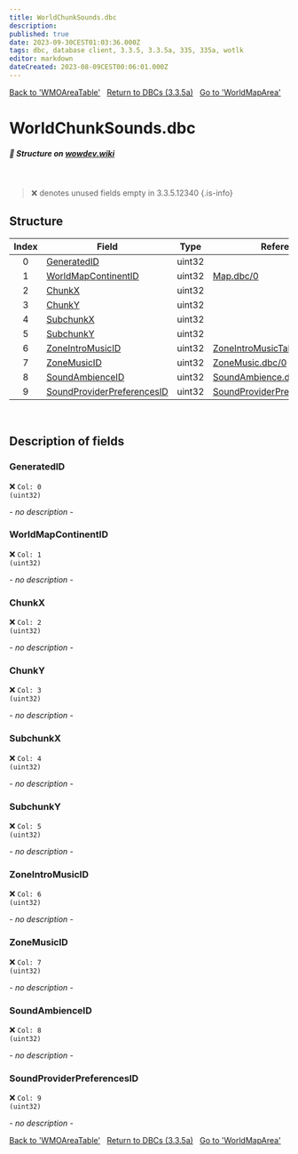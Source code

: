 ```yaml
---
title: WorldChunkSounds.dbc
description:
published: true
date: 2023-09-30CEST01:03:36.000Z
tags: dbc, database client, 3.3.5, 3.3.5a, 335, 335a, wotlk
editor: markdown
dateCreated: 2023-08-09CEST00:06:01.000Z
---
```

<a href="https://trinitycore.info/files/DBC/335/wmoareatable" class="mt-5 v-btn v-btn--depressed v-btn--flat v-btn--outlined theme--light v-size--default darkblue--text text--lighten-3"><span class="v-btn__content"><i aria-hidden="true" class="v-icon notranslate v-icon--left mdi mdi-arrow-left theme--light"></i><span>Back to 'WMOAreaTable'</span></span></a>&nbsp;&nbsp;&nbsp;<a href="https://trinitycore.info/files/DBC/335/DBC" class="mt-5 v-btn v-btn--depressed v-btn--flat v-btn--outlined theme--light v-size--default darkblue--text text--lighten-3"><span class="v-btn__content"><i aria-hidden="true" class="v-icon notranslate v-icon--left mdi mdi-home-outline theme--light"></i><span>Return to DBCs (3.3.5a)</span></span></a>&nbsp;&nbsp;&nbsp;<a href="https://trinitycore.info/files/DBC/335/worldmaparea" class="mt-5 v-btn v-btn--depressed v-btn--flat v-btn--outlined theme--light v-size--default darkblue--text text--lighten-3"><span class="v-btn__content"><span>Go to 'WorldMapArea'</span><i aria-hidden="true" class="v-icon notranslate v-icon--right mdi mdi-arrow-right theme--light"></i></span></a>

# WorldChunkSounds.dbc
##### :pencil: Structure on [wowdev.wiki](https://wowdev.wiki/DB/WorldChunkSounds)
&nbsp;

> :x: denotes unused fields
> empty in 3.3.5.12340
{.is-info}


## Structure

| Index | Field | Type | Reference |
| :---: | --- | :---: | --- |
| 0 | [GeneratedID](#generatedid) | uint32 |  |
| 1 | [WorldMapContinentID](#worldmapcontinentid) | uint32 | [Map.dbc/0](/files/DBC/335/map#id-alt) |
| 2 | [ChunkX](#chunkx) | uint32 |  |
| 3 | [ChunkY](#chunky) | uint32 |  |
| 4 | [SubchunkX](#subchunkx) | uint32 |  |
| 5 | [SubchunkY](#subchunky) | uint32 |  |
| 6 | [ZoneIntroMusicID](#zoneintromusicid) | uint32 | [ZoneIntroMusicTable.dbc/0](/files/DBC/335/zoneintromusictable#id-alt) |
| 7 | [ZoneMusicID](#zonemusicid) | uint32 | [ZoneMusic.dbc/0](/files/DBC/335/zonemusic#id-alt) |
| 8 | [SoundAmbienceID](#soundambienceid) | uint32 | [SoundAmbience.dbc/0](/files/DBC/335/soundambience#id-alt) |
| 9 | [SoundProviderPreferencesID](#soundproviderpreferencesid) | uint32 | [SoundProviderPreferences.dbc/0](/files/DBC/335/soundproviderpreferences#id-alt) |
&nbsp;
## Description of fields

### GeneratedID
:x: <code>Col: 0 (uint32)</code>

*- no description -*
&nbsp;

### WorldMapContinentID
:x: <code>Col: 1 (uint32)</code>

*- no description -*
&nbsp;

### ChunkX
:x: <code>Col: 2 (uint32)</code>

*- no description -*
&nbsp;

### ChunkY
:x: <code>Col: 3 (uint32)</code>

*- no description -*
&nbsp;

### SubchunkX
:x: <code>Col: 4 (uint32)</code>

*- no description -*
&nbsp;

### SubchunkY
:x: <code>Col: 5 (uint32)</code>

*- no description -*
&nbsp;

### ZoneIntroMusicID
:x: <code>Col: 6 (uint32)</code>

*- no description -*
&nbsp;

### ZoneMusicID
:x: <code>Col: 7 (uint32)</code>

*- no description -*
&nbsp;

### SoundAmbienceID
:x: <code>Col: 8 (uint32)</code>

*- no description -*
&nbsp;

### SoundProviderPreferencesID
:x: <code>Col: 9 (uint32)</code>

*- no description -*
&nbsp;

<a href="https://trinitycore.info/files/DBC/335/wmoareatable" class="mt-5 v-btn v-btn--depressed v-btn--flat v-btn--outlined theme--light v-size--default darkblue--text text--lighten-3"><span class="v-btn__content"><i aria-hidden="true" class="v-icon notranslate v-icon--left mdi mdi-arrow-left theme--light"></i><span>Back to 'WMOAreaTable'</span></span></a>&nbsp;&nbsp;&nbsp;<a href="https://trinitycore.info/files/DBC/335/DBC" class="mt-5 v-btn v-btn--depressed v-btn--flat v-btn--outlined theme--light v-size--default darkblue--text text--lighten-3"><span class="v-btn__content"><i aria-hidden="true" class="v-icon notranslate v-icon--left mdi mdi-home-outline theme--light"></i><span>Return to DBCs (3.3.5a)</span></span></a>&nbsp;&nbsp;&nbsp;<a href="https://trinitycore.info/files/DBC/335/worldmaparea" class="mt-5 v-btn v-btn--depressed v-btn--flat v-btn--outlined theme--light v-size--default darkblue--text text--lighten-3"><span class="v-btn__content"><span>Go to 'WorldMapArea'</span><i aria-hidden="true" class="v-icon notranslate v-icon--right mdi mdi-arrow-right theme--light"></i></span></a>
